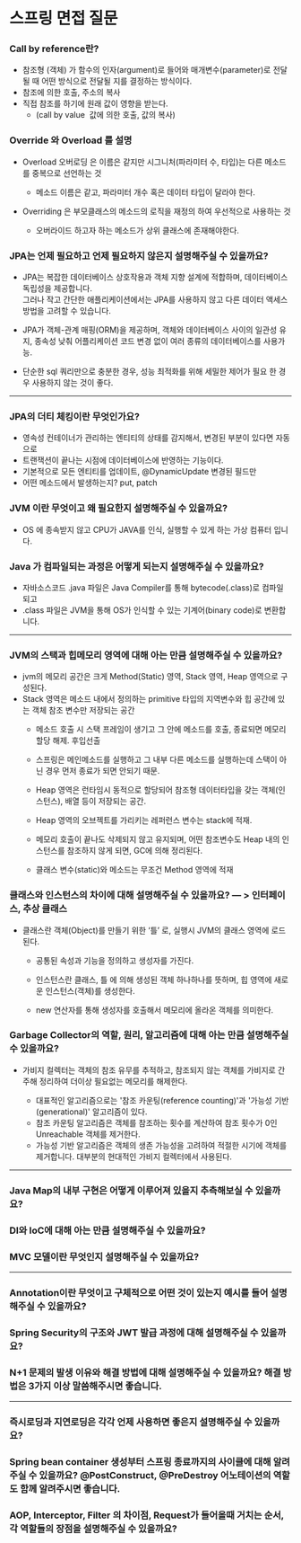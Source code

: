 # 스프링 면접 질문

### Call by reference란?

- 참조형 (객체) 가 함수의 인자(argument)로 들어와 매개변수(parameter)로 전달될 때 
	어떤 방식으로 전달될 지를 결정하는 방식이다.
- 참조에 의한 호출, 주소의 복사
- 직접 참조를 하기에 원래 값이 영향을 받는다.
	- (call by value  값에 의한 호출, 값의 복사)

### Override 와 Overload 를 설명
- Overload 오버로딩 은 이름은 같지만 시그니처(파라미터 수, 타입)는 다른 메소드를 중복으로 선언하는 것
	- 메소드 이름은 같고, 파라미터 개수 혹은 데이터 타입이 달라야 한다.

- Overriding 은 부모클래스의 메소드의 로직을 재정의 하여 우선적으로 사용하는 것
	- 오버라이드 하고자 하는 메소드가 상위 클래스에 존재해야한다.

### JPA는 언제 필요하고 언제 필요하지 않은지 설명해주실 수 있을까요?

- JPA는 복잡한 데이터베이스 상호작용과 객체 지향 설계에 적합하며, 데이터베이스 독립성을 제공합니다.   
	그러나 작고 간단한 애플리케이션에서는 JPA를 사용하지 않고 다른 데이터 액세스 방법을 고려할 수 있습니다.

- JPA가 객체-관계 매핑(ORM)을 제공하며, 객체와 데이터베이스 사이의 일관성 유지, 종속성 낮춰 어플리케이션 코드 변경 없이 여러 종류의 데이터베이스를 사용가능.

- 단순한 sql 쿼리만으로 충분한 경우, 성능 최적화를 위해 세밀한 제어가 필요 한 경우 사용하지 않는 것이 좋다.
---
### JPA의 더티 체킹이란 무엇인가요?
    
  -  영속성 컨테이너가 관리하는 엔티티의 상태를 감지해서, 변경된 부분이 있다면 자동으로
  -  트랜잭션이 끝나는 시점에 데이터베이스에 반영하는 기능이다.
  -  기본적으로 모든 엔티티를 업데이트, @DynamicUpdate 변경된 필드만
  -  어떤 메소드에서 발생하는지? put, patch

### JVM 이란 무엇이고 왜 필요한지 설명해주실 수 있을까요?
  - OS 에 종속받지 않고 CPU가 JAVA를 인식, 실행할 수 있게 하는 가상 컴퓨터 입니다.

### Java 가 컴파일되는 과정은 어떻게 되는지 설명해주실 수 있을까요?
  - 자바소스코드 .java 파일은 Java Compiler를 통해 bytecode(.class)로 컴파일 되고
  - .class 파일은 JVM을 통해 OS가 인식할 수 있는 기계어(binary code)로 변환합니다.
---
### JVM의 스택과 힙메모리 영역에 대해 아는 만큼 설명해주실 수 있을까요?
   - jvm의 메모리 공간은 크게 Method(Static) 영역, Stack 영역, Heap 영역으로 구성된다.
  - Stack 영역은 메소드 내에서 정의하는 primitive 타입의 지역변수와 힙 공간에 있는 객체 참조 변수만 저장되는 공간		
    - 메소드 호출 시 스택 프레임이 생기고 그 안에 메소드를 호출, 종료되면 메모리 할당 해제. 후입선출
    - 스프링은 메인메소드를 실행하고 그 내부 다른 메소드를 실행하는데 스택이 아닌 경우 먼저 종료가 되면 안되기 때문.

    - Heap 영역은 런타임시 동적으로 할당되어 참조형 데이터타입을 갖는 객체(인스턴스), 배열 등이 저장되는 공간.
    - Heap 영역의 오브젝트를 가리키는 레퍼런스 변수는 stack에 적재.
    - 메모리 호출이 끝나도 삭제되지 않고 유지되며, 어떤 참조변수도 Heap 내의 인스턴스를 참조하지 않게 되면, GC에 의해 정리된다.

    - 클래스 변수(static)와 메소드는 무조건 Method 영역에 적재


### 클래스와 인스턴스의 차이에 대해 설명해주실 수 있을까요?  — > 인터페이스, 추상 클래스
  - 클래스란 객체(Object)를 만들기 위한 ‘틀’ 로, 실행시 JVM의 클래스 영역에 로드된다.
    - 공통된 속성과 기능을 정의하고 생성자를 가진다.

    - 인스턴스란 클래스, 틀 에 의해 생성된 객체 하나하나를 뜻하며, 힙 영역에 새로운 인스턴스(객체)를 생성한다.
    - new 연산자를 통해 생성자를 호출해서 메모리에 올라온 객체를 의미한다.


### Garbage Collector의 역할, 원리, 알고리즘에 대해 아는 만큼 설명해주실 수 있을까요?
  - 가비지 컬렉터는 객체의 참조 유무를 추적하고, 참조되지 않는 객체를 가비지로 간주해 정리하여 더이상 필요없는 메모리를 해제한다.
    
    - 대표적인 알고리즘으로는 '참조 카운팅(reference counting)'과 '가능성 기반(generational)' 알고리즘이 있다.
    - 참조 카운팅 알고리즘은 객체를 참조하는 횟수를 계산하여 참조 횟수가 0인 Unreachable 객체를 제거한다.
    - 가능성 기반 알고리즘은 객체의 생존 가능성을 고려하여 적절한 시기에 객체를 제거합니다. 대부분의 현대적인 가비지 컬렉터에서 사용된다.
---
### Java Map의 내부 구현은 어떻게 이루어져 있을지 추측해보실 수 있을까요?
### DI와 IoC에 대해 아는 만큼 설명해주실 수 있을까요?
### MVC 모델이란 무엇인지 설명해주실 수 있을까요?
---
### Annotation이란 무엇이고 구체적으로 어떤 것이 있는지 예시를 들어 설명해주실 수 있을까요?
### Spring Security의 구조와 JWT 발급 과정에 대해 설명해주실 수 있을까요?
### N+1 문제의 발생 이유와 해결 방법에 대해 설명해주실 수 있을까요? 해결 방법은 3가지 이상 말씀해주시면 좋습니다.
---
### 즉시로딩과 지연로딩은 각각 언제 사용하면 좋은지 설명해주실 수 있을까요?
### Spring bean container 생성부터 스프링 종료까지의 사이클에 대해 알려주실 수 있을까요? @PostConstruct, @PreDestroy 어노테이션의 역할도 함께 알려주시면 좋습니다.
### AOP, Interceptor, Filter 의 차이점, Request가 들어올때 거치는 순서, 각 역할들의 장점을 설명해주실 수 있을까요?










